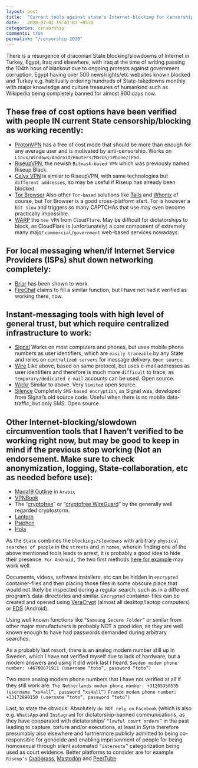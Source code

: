 ```yaml
---
layout: post
title:  "Current tools against state's Internet-blocking for censorship"
date:   2020-07-01 19:41:03 +0530
categories: censorship
comments: true
permalink: "/censorship-2020"
---
```

There is a resurgence of draconian State blocking/slowdowns of Internet in Turkey, Egypt, Iraq and elsewhere, with Iraq at the time of writing passing the 104th hour of blackout due to ongoing protests against government corruption, Egypt having over 500 news/rights/etc websites known blocked and Turkey e.g. habitually ordering hundreds of State-takedowns monthly with major knowledge and culture treasures of humankind such as Wikipedia being completely banned for almost 900 days now.

## These free of cost options have been verified with people IN current State censorship/blocking as working recently:

* [ProtonVPN] has a free of cost mode that should be more than enough for any average user and is motivated by anti-censorship. Works on `Linux/Windows/Android/Routers/MacOS/iPhone/iPad.`
* [RiseupVPN], the newish `Bitmask-based VPN` which was previously named Riseup Black.
* [Calyx VPN] is similar to RiseupVPN, with same technologies but `different addresses`, so may be useful if Riseup has already been blocked.
* [Tor Browser] Also other `Tor-based` solutions like [Tails] and [Whonix] of course, but Tor Browser is a good cross-platform start. Tor is however a `bit slow` and triggers so many CAPTCHAs that use may even become practically impossible.
* [WARP] the `new VPN` from `CloudFlare`. May be difficult for dictatorships to block, as CloudFlare is (unfortunately) a core component of extremely many major `commercial/government` web-based services nowadays.

## For local messaging when/if Internet Service Providers (ISPs) shut down networking completely:
* [Briar] has been shown to work.
* [FireChat] claims to fill a similar function, but I have not had it verified as working there, now.

## Instant-messaging tools with high level of general trust, but which require centralized infrastructure to work:
* [Signal] Works on most computers and phones, but uses mobile phone numbers as user identifiers, which are `easily traceable` by any State and relies on `centralized servers` for message delivery. `Open source`.
* [Wire] Like above, based on same protocol, but uses e-mail addresses as user identifiers and therefore is much more `difficult` to trace, as `temporary/dedicated e-mail` accounts can be used. Open source.
* [Wickr] Similar to above. Very `limited` open source.
* [Silence] Completely `SMS-based encryption`, as Signal was, developed from Signal’s old source code. Useful when there is no mobile data-traffic, but only SMS. Open source.

## Other Internet-blocking/slowdown circumvention tools that I haven’t verified to be working right now, but may be good to keep in mind if the previous stop working (Not an endorsement. Make sure to check anonymization, logging, State-collaboration, etc as needed before use):

* [Mada19 Outline] in `Arabic`
* [VPNBook]
* The “[cryptofree]” or “[cryptofree WireGuard]” by the generally well regarded cryptostorm.
* [Lantern]
* [Psiphon]
* [Hola]
  

As the `State` combines the `blockings/slowdowns` with arbitrary `physical searches of people` in the `streets` and in `homes`, wherein finding one of the above mentioned tools leads to arrest, it is probably a good idea to hide their presence.
`For Android,` the two first methods [here for example] may work well.

Documents, videos, software installers, etc can be hidden in `encrypted` container-files and then placing those files in some obscure place that would not likely be inspected during a regular search, such as in a different program’s data-directories and similar.
`Encrypted` container-files can be created and opened using [VeraCrypt] (almost all desktop/laptop computers) or [EDS] (Android).

Using well known functions like `“Samsung Secure Folder”` or similar from other major manufacturers is probably NOT a good idea, as they are well known enough to have had passwords demanded during arbitrary searches.

As a probably last resort, there is an analog modem number still up in Sweden, which I have not verified myself due to lack of hardware, but a modem answers and using it did work last I heard.
`Sweden modem phone number: +46708671911 (username “toto”, password “toto”)`

Two more analog modem phone numbers that I have not verified at all if they still work are:
`The Netherlands modem phone number: +31205350535 (username “xs4all”, password “xs4all”)`
`France modem phone number: +33172890150 (username “toto”, password “toto”)`

Last, to state the obvious:
Absolutely `do NOT rely on` `Facebook` (which is also e.g. `WhatsApp` and `Instagram`) for dictatorship-banned communications, as they have cooperated with dictatorships’ `“lawful court orders”` in the past leading to capture, torture and/or executions, at least in Syria therefore presumably also elsewhere and furthermore publicly admitted to being co-responsible for genocide and enabling imprisonment of people for being homosexual through silent automated `“interests”` categorization being used as court evidence.
Better platforms to consider are for example `Riseup’s` [Crabgrass], [Mastodon] and [PeerTube]. 

[ProtonVPN]: https://protonvpn.com
[RiseupVPN]: https://riseup.net/en/vpn
[Calyx VPN]: https://calyx.net
[Tor Browser]: https://www.torproject.org/download/
[Whonix]: https://www.whonix.org
[Tails]: https://tails.boum.org/
[WARP]: https://warp.plus/1erv
[Briar]: https://briarproject.org/
[FireChat]: https://www.opengarden.com/firechat/
[Signal]: https://signal.org/
[Wire]: https://wire.com/
[Wickr]: https://wickr.com/
[Silence]: https://silence.im/
[Mada19 Outline]: https://asl19.org/ar/outline/
[VPNBook]: https://www.vpnbook.com/
[cryptofree WireGuard]: https://cryptostorm.is/wireguard
[cryptofree]: https://cryptostorm.is/cryptofree
[Lantern]: https://getlantern.org/
[Psiphon]: https://www.psiphon3.com/
[Hola]: https://hola.org/
[here for example]: https://www.youtube.com/watch?v=TqXxldVqUMg
[VeraCrypt]: https://www.veracrypt.fr/en/Home.html
[EDS]: http://www.sovworks.com/
[Crabgrass]: https://we.riseup.net/
[Mastodon]: https://joinmastodon.org/
[PeerTube]: https://joinpeertube.org/